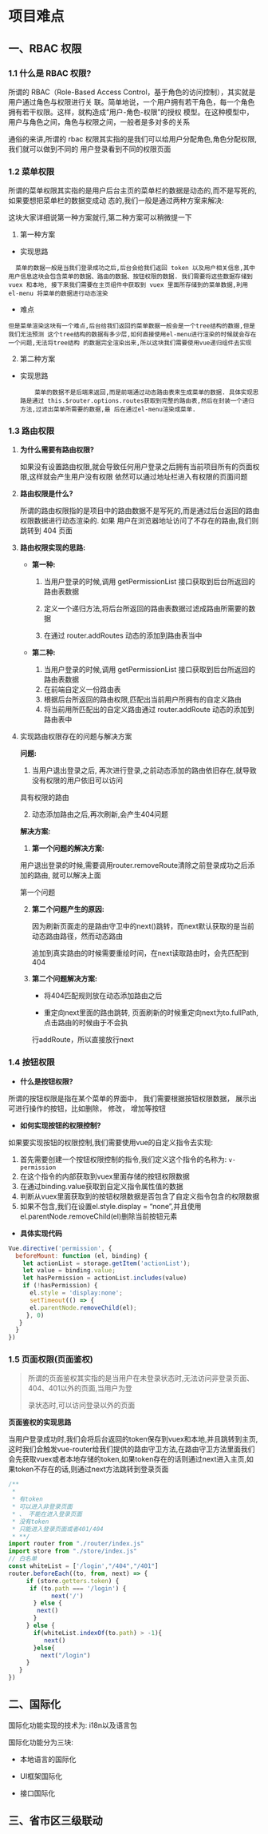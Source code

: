 # 项目难点

## 一、RBAC 权限

### 1.1 什么是 RBAC 权限?

所谓的 RBAC（Role-Based Access Control，基于⻆⾊的访问控制），其实就是⽤户通过⻆⾊与权限进⾏关
联。简单地说，⼀个⽤户拥有若⼲⻆⾊，每⼀个⻆⾊拥有若⼲权限。这样，就构造成“⽤户-⻆⾊-权限”的授权
模型。在这种模型中，⽤户与⻆⾊之间，⻆⾊与权限之间，⼀般者是多对多的关系

通俗的来讲,所谓的 rbac 权限其实指的是我们可以给⽤户分配⻆⾊,⻆⾊分配权限, 我们就可以做到不同的
⽤户登录看到不同的权限⻚⾯

### 1.2 菜单权限

所谓的菜单权限其实指的是⽤户后台主⻚的菜单栏的数据是动态的,⽽不是写死的,如果要想把菜单栏的数据变成动
态的,我们⼀般是通过两种⽅案来解决:

这块⼤家详细说第⼀种⽅案就⾏,第⼆种⽅案可以稍微提⼀下

1. 第⼀种⽅案

- 实现思路

`  菜单的数据⼀般是当我们登录成功之后,后台会给我们返回 token 以及⽤户相关信息,其中⽤户信息这块会包含菜单的数据、路由的数据、按钮权限的数据. 我们需要将这些数据存储到 vuex 和本地,
  接下来我们需要在主⻚组件中获取到 vuex ⾥⾯所存储到的菜单数据,利⽤ el-menu 将菜单的数据进⾏动态渲染`

- 难点

`但是菜单渲染这块有⼀个难点,后台给我们返回的菜单数据⼀般会是⼀个tree结构的数据,但是我们⽆法预测
这个tree结构的数据有多少层,如何直接使⽤el-menu进⾏渲染的时候就会存在⼀个问题,⽆法将tree结构
的数据完全渲染出来,所以这块我们需要使⽤vue递归组件去实现`

2. 第⼆种⽅案

- 实现思路

  `    菜单的数据不是后端来返回,⽽是前端通过动态路由表来⽣成菜单的数据. 具体实现思路是通过
this.$router.options.routes获取到完整的路由表,然后在封装⼀个递归⽅法,过滤出菜单所需要的数据,最
后在通过el-menu渲染成菜单.`

### 1.3 路由权限

1. **为什么需要有路由权限?**

   如果没有设置路由权限,就会导致任何⽤户登录之后拥有当前项⽬所有的⻚⾯权限,这样就会产⽣⽤户没有权限
   依然可以通过地址栏进⼊有权限的⻚⾯问题

2. **路由权限是什么?**

   所谓的路由权限指的是项⽬中的路由数据不是写死的,⽽是通过后台返回的路由权限数据进⾏动态渲染的. 如果
   ⽤户在浏览器地址访问了不存在的路由,我们则跳转到 404 ⻚⾯

3. **路由权限实现的思路:**

   - **第⼀种:**

     1. 当⽤户登录的时候,调⽤ getPermissionList 接⼝获取到后台所返回的路由表数据

     2. 定义⼀个递归⽅法,将后台所返回的路由表数据过滤成路由所需要的数据

     3. 在通过 router.addRoutes 动态的添加到路由表当中

   - **第⼆种:**

     1. 当⽤户登录的时候,调⽤ getPermissionList 接⼝获取到后台所返回的路由表数据 
     2. 在前端⾃定义⼀份路由表
     3. 根据后台所返回的路由权限,匹配出当前⽤户所拥有的⾃定义路由
     4. 将当前⽤所匹配出的⾃定义路由通过 router.addRoute 动态的添加到路由表中

4. 实现路由权限存在的问题与解决⽅案

   **问题:**

   1. 当⽤户退出登录之后, 再次进⾏登录,之前动态添加的路由依旧存在,就导致没有权限的⽤户依旧可以访问

   具有权限的路由

   2. 动态添加路由之后,再次刷新,会产⽣404问题

   **解决⽅案:**

   1.  **第一个问题的解决方案:**

      ⽤户退出登录的时候,需要调⽤router.removeRoute清除之前登录成功之后添加的路由, 就可以解决上⾯

      第⼀个问题

   2. **第二个问题产生的原因:**

      因为刷新⻚⾯⾛的是路由守卫中的next()跳转，⽽next默认获取的是当前动态路由路径，然⽽动态路由

      追加到真实路由的时候需要重绘时间，在next读取路由时，会先匹配到404

   3. **第二个问题解决方案:**

      - 将404匹配规则放在动态添加路由之后

      - 重定向next⾥⾯的路由跳转, ⻚⾯刷新的时候重定向next为to.fullPath,点击路由的时候由于不会执

      ⾏addRoute，所以直接放⾏next


### 1.4  按钮权限

- **什么是按钮权限?**

所谓的按钮权限是指在某个菜单的界⾯中， 我们需要根据按钮权限数据， 展示出可进⾏操作的按钮，⽐如删除， 修改， 增加等按钮

- **如何实现按钮的权限控制?**

如果要实现按钮的权限控制,我们需要使⽤vue的⾃定义指令去实现:

1. ⾸先需要创建⼀个按钮权限控制的指令,我们定义这个指令的名称为: `v-permission`
2. 在这个指令的内部获取到vuex⾥⾯存储的按钮权限数据
3. 在通过binding.value获取到⾃定义指令属性值的数据
4. 判断从vuex⾥⾯获取到的按钮权限数据是否包含了⾃定义指令包含的权限数据
5. 如果不包含,我们在设置el.style.display = “none”,并且使⽤el.parentNode.removeChild(el)删除当前按钮元素

- **具体实现代码**

```js
Vue.directive('permission', {
  beforeMount: function (el, binding) {
    let actionList = storage.getItem('actionList');
    let value = binding.value;
    let hasPermission = actionList.includes(value)
    if (!hasPermission) {
      el.style = 'display:none';
      setTimeout(() => {
      el.parentNode.removeChild(el);
     }, 0)
   }
  }
})
```

### 1.5  ⻚⾯权限(⻚⾯鉴权)

> 所谓的⻚⾯鉴权其实指的是当⽤户在未登录状态时,⽆法访问⾮登录⻚⾯、404、401以外的⻚⾯,当⽤户为登
>
> 录状态时,可以访问登录以外的⻚⾯

**⻚⾯鉴权的实现思路**

当⽤户登录成功时,我们会将后台返回的token保存到vuex和本地,并且跳转到主⻚,这时我们会触发vue-router给我们提供的路由守卫⽅法,在路由守卫⽅法⾥⾯我们会先获取vuex或者本地存储的token,如果token存在的话则通过next进⼊主⻚,如果token不存在的话,则通过next⽅法跳转到登录⻚⾯

```js
/**
 *
 * 有token
 * 可以进⼊⾮登录⻚⾯
 * 、 不能在进⼊登录⻚⾯
 * 没有token
 * 只能进⼊登录⻚⾯或者401/404
 * **/
import router from "./router/index.js"
import store from "./store/index.js"
// ⽩名单
const whiteList = ['/login',"/404","/401"]
router.beforeEach((to, from, next) => {
	 if (store.getters.token) {
	  if (to.path === '/login') {
     		next('/')
       } else {
        next()
       }
     } else {
       if(whiteList.indexOf(to.path) > -1){
          next()
       }else{
         next("/login")
     }
   }
})
```

## 二、国际化

国际化功能实现的技术为: i18n以及语⾔包

国际化功能分为三块:

- 本地语⾔的国际化

- UI框架国际化

- 接⼝国际化



## 三、省市区三级联动

